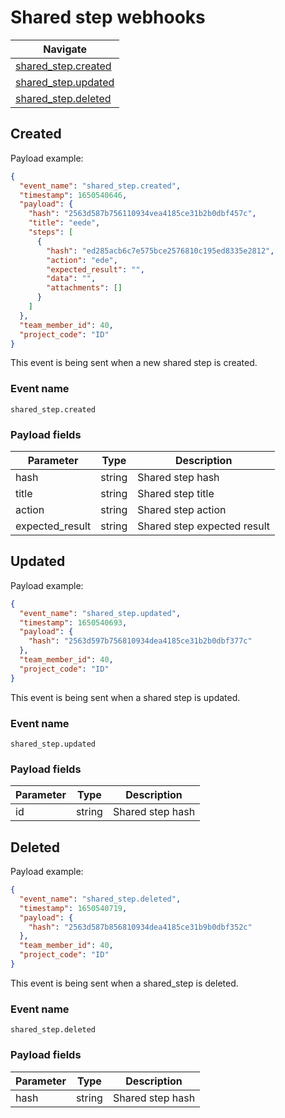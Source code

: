 # Shared step webhooks

| Navigate |
| - |
| [shared_step.created](#created) |
| [shared_step.updated](#updated) |
| [shared_step.deleted](#deleted) |

## Created

Payload example:

```json
{
  "event_name": "shared_step.created",
  "timestamp": 1650540646,
  "payload": {
    "hash": "2563d587b756110934vea4185ce31b2b0dbf457c",
    "title": "eede",
    "steps": [
      {
        "hash": "ed285acb6c7e575bce2576810c195ed8335e2812",
        "action": "ede",
        "expected_result": "",
        "data": "",
        "attachments": []
      }
    ]
  },
  "team_member_id": 40,
  "project_code": "ID"
}
```

This event is being sent when a new shared step is created.

### Event name

`shared_step.created`

### Payload fields

| Parameter       | Type   | Description                 |
|-----------------|--------|-----------------------------|
| hash            | string | Shared step hash            |
| title           | string | Shared step title           |
| action          | string | Shared step action          |
| expected_result | string | Shared step expected result |

## Updated

Payload example:

```json
{
  "event_name": "shared_step.updated",
  "timestamp": 1650540693,
  "payload": {
    "hash": "2563d597b756810934dea4185ce31b2b0dbf377c"
  },
  "team_member_id": 40,
  "project_code": "ID"
}
```

This event is being sent when a shared step is updated.

### Event name

`shared_step.updated`

### Payload fields

| Parameter | Type   | Description      |
|-----------|--------|------------------|
| id        | string | Shared step hash |

## Deleted

Payload example:

```json
{
  "event_name": "shared_step.deleted",
  "timestamp": 1650540719,
  "payload": {
    "hash": "2563d587b856810934dea4185ce31b9b0dbf352c"
  },
  "team_member_id": 40,
  "project_code": "ID"
}
```

This event is being sent when a shared_step is deleted.

### Event name

`shared_step.deleted`

### Payload fields

| Parameter | Type   | Description      |
|-----------|--------|------------------|
| hash      | string | Shared step hash |
